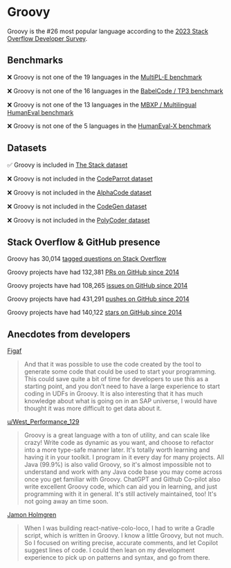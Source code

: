 # Groovy

Groovy is the #26 most popular language according to the [2023 Stack Overflow Developer Survey](https://survey.stackoverflow.co/2023/#section-most-popular-technologies-programming-scripting-and-markup-languages).

## Benchmarks

❌ Groovy is not one of the 19 languages in the [MultiPL-E benchmark](https://blog.pearai.dev/an-introduction-to-code-llm-benchmarks-for-software-engineers/#:~:text=couple%20notable%20mentions-,4.%20MultiPL%2DE,-Creator%3A%20Northeastern)

❌ Groovy is not one of the 16 languages in the [BabelCode / TP3 benchmark](https://blog.pearai.dev/an-introduction-to-code-llm-benchmarks-for-software-engineers/#:~:text=amazon%2Dscience/mxeval-,12.%20BabelCode%20/%20TP3,-Creator%3A%20Google)

❌ Groovy is not one of the 13 languages in the [MBXP / Multilingual HumanEval benchmark](https://blog.pearai.dev/an-introduction-to-code-llm-benchmarks-for-software-engineers/#:~:text=11.%20MBXP%20/%20Multilingual%20HumanEval)

❌ Groovy is not one of the 5 languages in the [HumanEval-X benchmark](https://blog.pearai.dev/an-introduction-to-code-llm-benchmarks-for-software-engineers/#:~:text=Some%20multilingual%C2%A0benchmarks-,10.%20HumanEval%2DX,-Creator%3A%20Tsinghua)

## Datasets

✅ Groovy is included in [The Stack dataset](https://arxiv.org/abs/2211.15533)

❌ Groovy is not included in the [CodeParrot dataset](https://huggingface.co/datasets/codeparrot/github-code)

❌ Groovy is not included in the [AlphaCode dataset](https://arxiv.org/abs/2203.07814)

❌ Groovy is not included in the [CodeGen dataset](https://arxiv.org/abs/2203.13474)

❌ Groovy is not included in the [PolyCoder dataset](https://arxiv.org/abs/2202.13169)

## Stack Overflow & GitHub presence

Groovy has 30,014 [tagged questions on Stack Overflow](https://stackoverflow.com/tags)

Groovy projects have had 132,381 [PRs on GitHub since 2014](https://madnight.github.io/githut/#/pull_requests/2023/3)

Groovy projects have had 108,265 [issues on GitHub since 2014](https://madnight.github.io/githut/#/issues/2023/3)

Groovy projects have had 431,291 [pushes on GitHub since 2014](https://madnight.github.io/githut/#/pushes/2023/3)

Groovy projects have had 140,122 [stars on GitHub since 2014](https://madnight.github.io/githut/#/stars/2023/3)

## Anecdotes from developers

[Figaf](https://figaf.com/chatgpt-groovy-code-help-for-sap-cloud-integration/)
> And that it was possible to use the code created by the tool to generate some code that could be used to start your programming. This could save quite a bit of time for developers to use this as a starting point, and you don’t need to have a large experience to start coding in UDFs in Groovy. It is also interesting that it has much knowledge about what is going on in an SAP universe, I would have thought it was more difficult to get data about it.

[u/West_Performance_129](https://www.reddit.com/r/groovy/comments/16kuh6s/comment/k1i0lqn/)
> Groovy is a great language with a ton of utility, and can scale like crazy! Write code as dynamic as you want, and choose to refactor into a more type-safe manner later. It's totally worth learning and having it in your toolkit. I program in it every day for many projects. All Java (99.9%) is also valid Groovy, so it's almost impossible not to understand and work with any Java code base you may come across once you get familiar with Groovy. ChatGPT and Github Co-pilot also write excellent Groovy code, which can aid you in learning, and just programming with it in general. It's still actively maintained, too! It's not going away an time soon.

[Jamon Holmgren](https://shift.infinite.red/getting-the-most-from-github-copilot-8f7b32014748)
> When I was building react-native-colo-loco, I had to write a Gradle script, which is written in Groovy. I know a little Groovy, but not much. So I focused on writing precise, accurate comments, and let Copilot suggest lines of code. I could then lean on my development experience to pick up on patterns and syntax, and go from there.